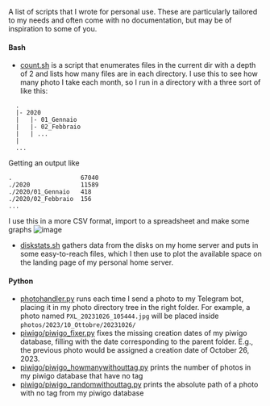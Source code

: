 A list of scripts that I wrote for personal use. These are particularly tailored to my needs and often come with no documentation, but may be of inspiration to some of you.

#### Bash
- [count.sh](https://github.com/fexed/scripts/blob/main/bash/count.sh) is a script that enumerates files in the current dir with a depth of 2 and lists how many files are in each directory. I use this to see how many photo I take each month, so I run in a directory with a three sort of like this:
```
  .
  |- 2020
  |   |- 01_Gennaio
  |   |- 02_Febbraio
  |   | ...
  |
  ...
```
Getting an output like
```
.                   67040
./2020              11589
./2020/01_Gennaio   418
./2020/02_Febbraio  156
...
```
I use this in a more CSV format, import to a spreadsheet and make some graphs
![image](https://github.com/fexed/scripts/assets/5090316/f2a23625-b2c5-46ed-9da4-82d44a3d6d6c)

- [diskstats.sh](https://github.com/fexed/scripts/blob/main/bash/diskstats.sh) gathers data from the disks on my home server and puts in some easy-to-reach files, which I then use to plot the available space on the landing page of my personal home server.

#### Python

- [photohandler.py](https://github.com/fexed/scripts/blob/main/python/photohandler.py) runs each time I send a photo to my Telegram bot, placing it in my photo directory tree in the right folder. For example, a photo named `PXL_20231026_105444.jpg` will be placed inside `photos/2023/10_Ottobre/20231026/`
- [piwigo/piwigo_fixer.py](https://github.com/fexed/scripts/blob/main/python/piwigo/piwigo_fixer.py) fixes the missing creation dates of my piwigo database, filling with the date corresponding to the parent folder. E.g., the previous photo would be assigned a creation date of October 26, 2023.
- [piwigo/piwigo_howmanywithouttag.py](https://github.com/fexed/scripts/blob/main/python/piwigo/piwigo_howmanywithouttag.py) prints the number of photos in my piwigo database that have no tag
- [piwigo/piwigo_randomwithouttag.py](https://github.com/fexed/scripts/blob/main/python/piwigo/piwigo_randomwithouttag.py) prints the absolute path of a photo with no tag from my piwigo database
